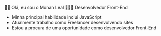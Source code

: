 👋🏻 Olá, eu sou o Monan Leal 
👨🏻‍💻 Desenvolvedor Front-End
- Minha principal habilidade inclui JavaScript
- Atualmente trabalho como Freelancer desenvolvendo sites
- Estou a procura de uma oportunidade como desenvolvedor Front-End

<!---
monanleal/monanleal is a ✨ special ✨ repository because its `README.md` (this file) appears on your GitHub profile.
You can click the Preview link to take a look at your changes.
--->
